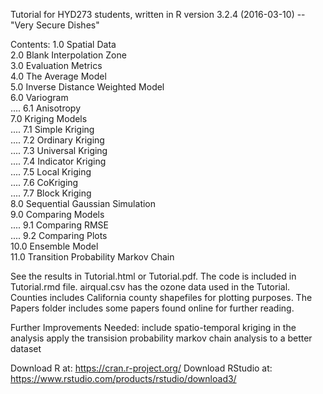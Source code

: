 Tutorial for HYD273 students, written in R version 3.2.4 (2016-03-10) -- "Very Secure Dishes"

Contents: 
1.0 Spatial Data  
2.0 Blank Interpolation Zone  
3.0 Evaluation Metrics  
4.0 The Average Model  
5.0 Inverse Distance Weighted Model  
6.0 Variogram  
    .... 6.1 Anisotropy  
7.0 Kriging Models  
    .... 7.1 Simple Kriging  
    .... 7.2 Ordinary Kriging  
    .... 7.3 Universal Kriging  
    .... 7.4 Indicator Kriging   
    .... 7.5 Local Kriging  
    .... 7.6 CoKriging  
    .... 7.7 Block Kriging  
8.0 Sequential Gaussian Simulation  
9.0 Comparing Models  
    .... 9.1 Comparing RMSE   
    .... 9.2 Comparing Plots  
10.0 Ensemble Model  
11.0 Transition Probability Markov Chain  

See the results in Tutorial.html or Tutorial.pdf.
The code is included in Tutorial.rmd file.
airqual.csv has the ozone data used in the Tutorial.
Counties includes California county shapefiles for plotting purposes.
The Papers folder includes some papers found online for further reading.

Further Improvements Needed:
include spatio-temporal kriging in the analysis
apply the transision probability markov chain analysis to a better dataset

Download R at: https://cran.r-project.org/
Download RStudio at: https://www.rstudio.com/products/rstudio/download3/